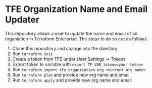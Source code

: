 # TFE Organization Name and Email Updater
This repository allows a user to update the name and email of an
organiation in Terraform Enterprise. The steps to do so are as follows:

1) Clone this repositiory and change into the directory
2) Run `terraform init`
3) Create a token from TFE under User Settings -> Tokens
4) Export token to variable with `export TF_VAR_token=<your token>`
5) Run `terraform import tfe_organization.org <current org name>`
6) Run `terraform plan` and provide new org name and email
7) Run `terraform apply` and provide new org name and email
